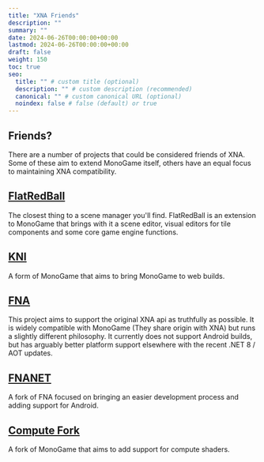 ```yaml
---
title: "XNA Friends"
description: ""
summary: ""
date: 2024-06-26T00:00:00+00:00
lastmod: 2024-06-26T00:00:00+00:00
draft: false
weight: 150
toc: true
seo:
  title: "" # custom title (optional)
  description: "" # custom description (recommended)
  canonical: "" # custom canonical URL (optional)
  noindex: false # false (default) or true
---
```

## Friends?
There are a number of projects that could be considered friends of XNA. Some of these
aim to extend MonoGame itself, others have an equal focus to maintaining XNA compatibility.


## [FlatRedBall](https://flatredball.com/)

The closest thing to a scene manager you'll find. FlatRedBall is an extension to MonoGame that brings
with it a scene editor, visual editors for tile components and some core game engine functions.

## [KNI](https://github.com/kniEngine/kni)

A form of MonoGame that aims to bring MonoGame to web builds. 

## [FNA](https://fna-xna.github.io/)

This project aims to support the original XNA api as truthfully as possible. It is widely compatible 
with MonoGame (They share origin with XNA) but runs a slightly different philosophy. It currently does 
not support Android builds, but has arguably better platform support elsewhere with the recent
.NET 8 / AOT updates. 

## [FNANET](https://github.com/FNA-NET/FNA)

A fork of FNA focused on bringing an easier development process and adding support for Android.

## [Compute Fork](https://github.com/cpt-max/MonoGame)

A fork of MonoGame that aims to add support for compute shaders.
